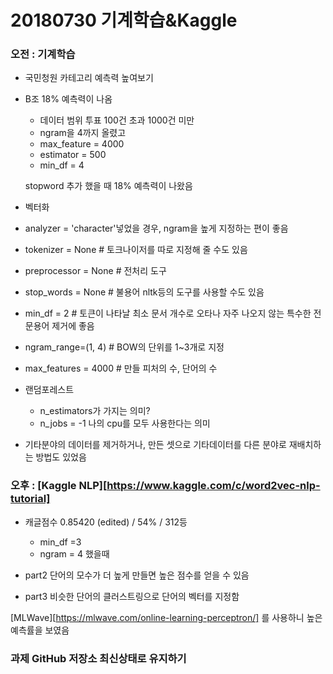 # 20180730 기계학습&Kaggle

### 오전 : 기계학습

- 국민청원 카테고리 예측력 높여보기

- B조 18% 예측력이 나옴

  - 데이터 범위 투표 100건 초과 1000건 미만
  - ngram을 4까지 올렸고
  - max_feature = 4000
  - estimator = 500
  - min_df = 4

  stopword 추가 했을 때 18% 예측력이 나왔음

-  벡터화 

  - analyzer = 'character'넣었을 경우, ngram을 높게 지정하는 편이 좋음
  - tokenizer = None # 토크나이저를 따로 지정해 줄 수도 있음
  - preprocessor = None # 전처리 도구
  - stop_words = None # 불용어 nltk등의 도구를 사용할 수도 있음
  - min_df = 2 # 토큰이 나타날 최소 문서 개수로 오타나 자주 나오지 않는 특수한 전문용어 제거에 좋음
  -  ngram_range=(1, 4) # BOW의 단위를 1~3개로 지정
  - max_features = 4000 # 만들 피처의 수, 단어의 수

- 랜덤포레스트 

  - n_estimators가 가지는 의미?
  - n_jobs = -1 나의 cpu를 모두 사용한다는 의미

- 기타분야의 데이터를 제거하거나, 만든 셋으로 기타데이터를 다른 분야로 재배치하는 방법도 있었음



### 오후 : [Kaggle NLP][https://www.kaggle.com/c/word2vec-nlp-tutorial]

- 캐글점수 0.85420 (edited) / 54% / 312등
  - min_df =3
  - ngram = 4 했을때

- part2 단어의 모수가 더 높게 만들면 높은 점수를 얻을 수 있음
- part3 비슷한 단어의 클러스트링으로 단어의 벡터를 지정함

[MLWave][https://mlwave.com/online-learning-perceptron/] 를 사용하니 높은 예측률을 보였음



### 과제 GitHub 저장소 최신상태로 유지하기
